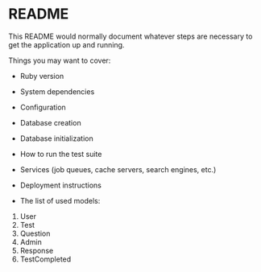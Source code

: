 # README

This README would normally document whatever steps are necessary to get the
application up and running.

Things you may want to cover:

* Ruby version

* System dependencies

* Configuration

* Database creation

* Database initialization

* How to run the test suite

* Services (job queues, cache servers, search engines, etc.)

* Deployment instructions

* The list of used models:

1.  User
2.  Test
3.  Question
4.  Admin
5.  Response
6.  TestCompleted

